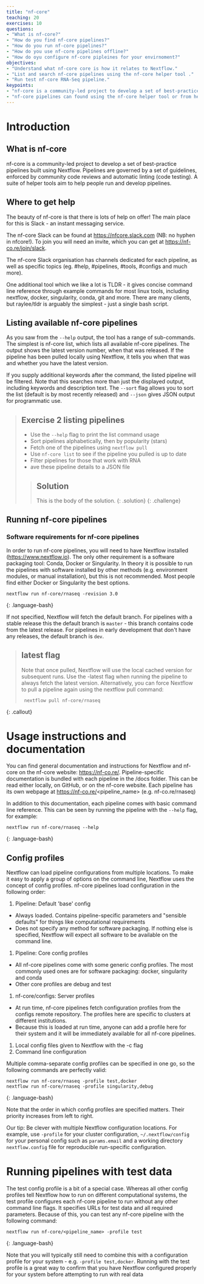 ```yaml
---
title: "nf-core"
teaching: 20
exercises: 10
questions:
- "What is nf-core?"
- "How do you find nf-core pipelines?"
- "How do you run nf-core pipelines?"
- "How do you use nf-core pipelines offline?"
- "How do oyu configure nf-core pipleines for your envirnoment?"
objectives:
- "Understand what nf-core core is how it relates to Nextflow."
- "List and search nf-core pipelines using the nf-core helper tool ."
- "Run test nf-core RNA-Seq pipeline."
keypoints:
- "nf-core is a community-led project to develop a set of best-practice pipelines built using Nextflow. "
- "nf-core pipelines can found using the nf-core helper tool or from he nf-core website."
---
```



# Introduction

## What is nf-core

nf-core is a community-led project to develop a set of best-practice pipelines built using Nextflow. Pipelines are governed by a set of guidelines, enforced by community code reviews and automatic linting (code testing). A suite of helper tools aim to help people run and develop pipelines.

## Where to get help

The beauty of nf-core is that there is lots of help on offer! The main place for this is Slack - an instant messaging service.

The nf-core Slack can be found at https://nfcore.slack.com (NB: no hyphen in nfcore!). To join you will need an invite, which you can get at https://nf-co.re/join/slack.

The nf-core Slack organisation has channels dedicated for each pipeline, as well as specific topics (eg. #help, #pipelines, #tools, #configs and much more).

One additional tool which we like a lot is TLDR - it gives concise command line reference through example commands for most linux tools, including nextflow, docker, singularity, conda, git and more. There are many clients, but raylee/tldr is arguably the simplest - just a single bash script.


## Listing available nf-core pipelines

As you saw from the `--help` output, the tool has a range of sub-commands. The simplest is nf-core list, which lists all available nf-core pipelines. The output shows the latest version number, when that was released. If the pipeline has been pulled locally using Nextflow, it tells you when that was and whether you have the latest version.

If you supply additional keywords after the command, the listed pipeline will be filtered. Note that this searches more than just the displayed output, including keywords and description text. The `--sort` flag allows you to sort the list (default is by most recently released) and `--json` gives JSON output for programmatic use.

> ## Exercise 2 listing pipelines
>
> * Use the `--help` flag to print the list command usage
> * Sort pipelines alphabetically, then by popularity (stars)
> * Fetch one of the pipelines using `nextflow pull`
> * Use `nf-core list` to see if the pipeline you pulled is up to date
> * Filter pipelines for those that work with RNA
> * ave these pipeline details to a JSON file
> > ## Solution
> >
> > This is the body of the solution.
> {: .solution}
{: .challenge}

## Running nf-core pipelines

### Software requirements for nf-core pipelines

In order to run nf-core pipelines, you will need to have Nextflow installed (https://www.nextflow.io). The only other requirement is a software packaging tool: Conda, Docker or Singularity. In theory it is possible to run the pipelines with software installed by other methods (e.g. environment modules, or manual installation), but this is not recommended. Most people find either Docker or Singularity the best options.

~~~
nextflow run nf-core/rnaseq -revision 3.0
~~~
{: .language-bash}

If not specified, Nextflow will fetch the default branch. For pipelines with a stable release this the default branch is `master` - this branch contains code from the latest release. For pipelines in early development that don't have any releases, the default branch is `dev`.

> ## latest flag
> Note that once pulled, Nextflow will use the local cached version for subsequent runs. Use the -latest flag when running the pipeline to always fetch the latest version. Alternatively, you can force Nextflow to pull a pipeline again using the nextflow pull command:
> ~~~
>  nextflow pull nf-core/rnaseq
> ~~~
{: .callout}

# Usage instructions and documentation

You can find general documentation and instructions for Nextflow and nf-core on the nf-core website: https://nf-co.re/. Pipeline-specific documentation is bundled with each pipeline in the /docs folder. This can be read either locally, on GitHub, or on the nf-core website. Each pipeline has its own webpage at https://nf-co.re/<pipeline_name> (e.g. nf-co.re/rnaseq)

In addition to this documentation, each pipeline comes with basic command line reference. This can be seen by running the pipeline with the `--help` flag, for example:

~~~
nextflow run nf-core/rnaseq --help
~~~
{: .language-bash}

## Config profiles

Nextflow can load pipeline configurations from multiple locations. To make it easy to apply a group of options on the command line, Nextflow uses the concept of config profiles. nf-core pipelines load configuration in the following order:

1. Pipeline: Default 'base' config
* Always loaded. Contains pipeline-specific parameters and "sensible defaults" for things like computational requirements
* Does not specify any method for software packaging. If nothing else is specified, Nextflow will expect all software to be available on the command line.
1. Pipeline: Core config profiles
* All nf-core pipelines come with some generic config profiles. The most commonly used ones are for software packaging: docker, singularity and conda
* Other core profiles are debug and test
1. nf-core/configs: Server profiles
* At run time, nf-core pipelines fetch configuration profiles from the configs remote repository. The profiles here are specific to clusters at different institutions.
* Because this is loaded at run time, anyone can add a profile here for their system and it will be immediately available for all nf-core pipelines.
1. Local config files given to Nextflow with the -c flag
1. Command line configuration

Multiple comma-separate config profiles can be specified in one go, so the following commands are perfectly valid:

~~~
nextflow run nf-core/rnaseq -profile test,docker
nextflow run nf-core/rnaseq -profile singularity,debug
~~~
{: .language-bash}

Note that the order in which config profiles are specified matters. Their priority increases from left to right.

Our tip: Be clever with multiple Nextflow configuration locations. For example, use `-profile` for your cluster configuration, `~/.nextflow/config` for your personal config such as `params.email` and a working directory `nextflow.config` file for reproducible run-specific configuration.

# Running pipelines with test data

The test config profile is a bit of a special case. Whereas all other config profiles tell Nextflow how to run on different computational systems, the test profile configures each nf-core pipeline to run without any other command line flags. It specifies URLs for test data and all required parameters. Because of this, you can test any nf-core pipeline with the following command:

~~~
nextflow run nf-core/<pipeline_name> -profile test
~~~
{: .language-bash}

Note that you will typically still need to combine this with a configuration profile for your system - e.g. `-profile test,docker`. Running with the test profile is a great way to confirm that you have Nextflow configured properly for your system before attempting to run with real data

